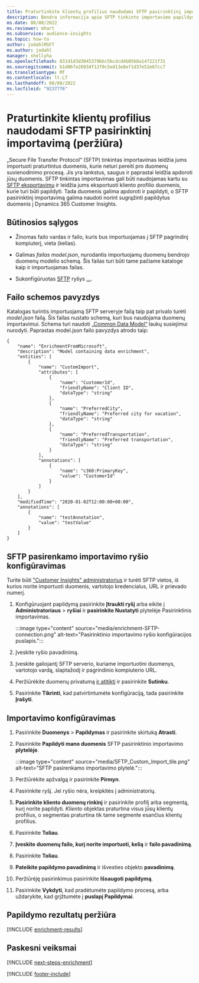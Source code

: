 ```yaml
---
title: Praturtinkite klientų profilius naudodami SFTP pasirinktinį importavimą (peržiūra)
description: Bendra informacija apie SFTP tinkinto importavimo papildymą.
ms.date: 08/08/2022
ms.reviewer: mhart
ms.subservice: audience-insights
ms.topic: how-to
author: jodahlMSFT
ms.author: jodahl
manager: shellyha
ms.openlocfilehash: 831d1d3d3045379bbc5bcdcd4b05b8a147221f31
ms.sourcegitcommit: b1d06fe26934f12f0c5ed13e8ef1d37e52e67cc7
ms.translationtype: MT
ms.contentlocale: lt-LT
ms.lasthandoff: 08/08/2022
ms.locfileid: "9237776"
---
```

# <a name="enrich-customer-profiles-with-sftp-custom-import-preview"></a>Praturtinkite klientų profilius naudodami SFTP pasirinktinį importavimą (peržiūra)

„Secure File Transfer Protocol“ (SFTP) tinkintas importavimas leidžia jums importuoti praturtintus duomenis, kurie neturi pereiti pro duomenų suvienodinimo procesą. Jis yra lankstus, saugus ir paprastai leidžia apdoroti jūsų duomenis. SFTP tinkintas importavimas gali būti naudojamas kartu su [SFTP eksportavimu](export-sftp.md) ir leidžia jums eksportuoti kliento profilio duomenis, kurie turi būti papildyti. Tada duomenis galima apdoroti ir papildyti, o SFTP pasirinktinį importavimą galima naudoti norint sugrąžinti papildytus duomenis į Dynamics 365 Customer Insights.

## <a name="prerequisites"></a>Būtinosios sąlygos

- Žinomas failo vardas ir failo, kuris bus importuojamas į SFTP pagrindinį kompiuterį, vieta (kelias).

- Galimas *failas model.json*, nurodantis importuojamų duomenų bendrojo duomenų modelio schemą. Šis failas turi būti tame pačiame kataloge kaip ir importuojamas failas.

- Sukonfigūruotas [SFTP](connections.md) ryšys [...](#configure-the-connection-for-sftp-custom-import).

## <a name="file-schema-example"></a>Failo schemos pavyzdys

Katalogas turintis importuojamą SFTP serveryje failą taip pat privalo turėti *model.json* failą. Šis failas nustato schemą, kuri bus naudojama duomenų importavimui. Schema turi naudoti [„Common Data Model“](/common-data-model/) laukų susiejimui nurodyti. Paprastas model.json failo pavyzdys atrodo taip:

```
{
    "name": "EnrichmentFromMicrosoft",
    "description": "Model containing data enrichment",
    "entities": [
        {
            "name": "CustomImport",
            "attributes": [
                {
                    "name": "CustomerId",
                    "friendlyName": "Client ID",
                    "dataType": "string"
                },
                {
                    "name": "PreferredCity",
                    "friendlyName": "Preferred city for vacation",
                    "dataType": "string"
                },
                {
                    "name": "PreferredTransportation",
                    "friendlyName": "Preferred transportation",
                    "dataType": "string"
                }
            ],
            "annotations": [
                {
                    "name": "c360:PrimaryKey",
                    "value": "CustomerId"
                }
            ]
        }
    ],
    "modifiedTime": "2020-01-02T12:00:00+08:00",
    "annotations": [
        {
            "name": "testAnnotation",
            "value": "testValue"
        }
    ]
}
```

## <a name="configure-the-connection-for-sftp-custom-import"></a>SFTP pasirenkamo importavimo ryšio konfigūravimas

Turite būti ["Customer Insights" administratorius](permissions.md#admin) ir turėti SFTP vietos, iš kurios norite importuoti duomenis, vartotojo kredencialus, URL ir prievado numerį.

1. Konfigūruojant papildymą pasirinkite **Įtraukti ryšį** arba eikite į **Administratoriaus** > **ryšiai** ir **pasirinkite Nustatyti** plytelėje Pasirinktinis importavimas.

   :::image type="content" source="media/enrichment-SFTP-connection.png" alt-text="Pasirinktinio importavimo ryšio konfigūracijos puslapis.":::

1. Įveskite ryšio pavadinimą.

1. Įveskite galiojantį SFTP serverio, kuriame importuotini duomenys, vartotojo vardą, slaptažodį ir pagrindinio kompiuterio URL.

1. Peržiūrėkite duomenų privatumą [ir atitiktį](connections.md#data-privacy-and-compliance) ir pasirinkite **Sutinku**.

1. Pasirinkite **Tikrinti**, kad patvirtintumėte konfigūraciją, tada pasirinkite **Įrašyti**.

## <a name="configure-the-import"></a>Importavimo konfigūravimas

1. Pasirinkite **Duomenys** > **Papildymas** ir pasirinkite skirtuką **Atrasti**.

1. Pasirinkite **Papildyti mano duomenis** SFTP pasirinktinio importavimo **plytelėje**.

   :::image type="content" source="media/SFTP_Custom_Import_tile.png" alt-text="SFTP pasirenkamo importavimo plytelė.":::

1. Peržiūrėkite apžvalgą ir pasirinkite **Pirmyn**.

1. Pasirinkite ryšį. Jei ryšio nėra, kreipkitės į administratorių.

1. **Pasirinkite kliento duomenų rinkinį** ir pasirinkite profilį arba segmentą, kurį norite papildyti. *Kliento* objektas praturtina visus jūsų klientų profilius, o segmentas praturtina tik tame segmente esančius klientų profilius.

1. Pasirinkite **Toliau**.

1. **Įveskite duomenų failo, kurį norite importuoti, kelią** ir **failo pavadinimą**.

1. Pasirinkite **Toliau**.

1. **Pateikite papildymo pavadinimą** ir išvesties objekto **pavadinimą**.

1. Peržiūrėję pasirinkimus pasirinkite **Išsaugoti papildymą**.

1. Pasirinkite **Vykdyti**, kad pradėtumėte papildymo procesą, arba uždarykite, kad grįžtumėte į **puslapį Papildymai**.

## <a name="view-enrichment-results"></a>Papildymo rezultatų peržiūra

[!INCLUDE [enrichment-results](includes/enrichment-results.md)]

## <a name="next-steps"></a>Paskesni veiksmai

[!INCLUDE [next-steps-enrichment](includes/next-steps-enrichment.md)]

[!INCLUDE [footer-include](includes/footer-banner.md)]
